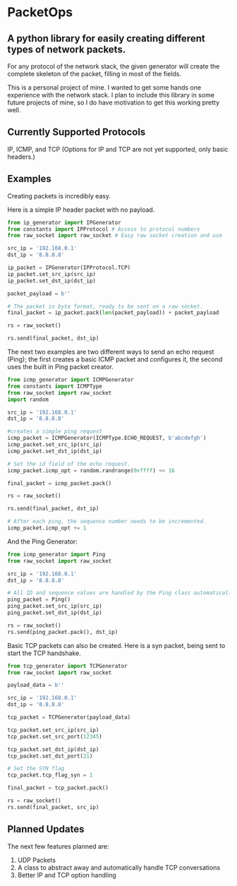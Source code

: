 # PacketOps
## A python library for easily creating different types of network packets.

For any protocol of the network stack, the given generator will create the complete skeleton of the packet, filling in most of the fields.

This is a personal project of mine. I wanted to get some hands one experience with the network stack. I plan to include this library in some future projects of mine, so I do have motivation to get this working pretty well.

## Currently Supported Protocols
IP, ICMP, and TCP (Options for IP and TCP are not yet supported, only basic headers.)

## Examples

Creating packets is incredibly easy. 

Here is a simple IP header packet with no payload.
```python
from ip_generator import IPGenerator
from constants import IPProtocol # Access to protocol numbers
from raw_socket import raw_socket # Easy raw socket creation and use

src_ip = '192.168.0.1'
dst_ip = '8.8.8.8'

ip_packet = IPGenerator(IPProtocol.TCP)
ip_packet.set_src_ip(src_ip)
ip_packet.set_dst_ip(dst_ip)

packet_payload = b''

# The packet in byte format, ready to be sent on a raw socket.
final_packet = ip_packet.pack(len(packet_payload)) + packet_payload

rs = raw_socket()

rs.send(final_packet, dst_ip)
```

The next two examples are two different ways to send an echo request (Ping); the first creates a basic ICMP packet and configures it, the second uses the built in Ping packet creator.
```python
from icmp_generator import ICMPGenerator
from constants import ICMPType
from raw_socket import raw_socket
import random

src_ip = '192.168.0.1'
dst_ip = '8.8.8.8'

#creates a simple ping request
icmp_packet = ICMPGenerator(ICMPType.ECHO_REQUEST, b'abcdefgh')
icmp_packet.set_src_ip(src_ip)
icmp_packet.set_dst_ip(dst_ip)

# Set the id field of the echo request.
icmp_packet.icmp_opt = random.randrange(0xffff) << 16

final_packet = icmp_packet.pack()

rs = raw_socket()

rs.send(final_packet, dst_ip)

# After each ping, the sequence number needs to be incremented.
icmp_packet.icmp_opt += 1
```

And the Ping Generator:
```python
from icmp_generator import Ping
from raw_socket import raw_socket

src_ip = '192.168.0.1'
dst_ip = '8.8.8.8'

# All ID and sequence values are handled by the Ping class automatically.
ping_packet = Ping()
ping_packet.set_src_ip(src_ip)
ping_packet.set_dst_ip(dst_ip)

rs = raw_socket()
rs.send(ping_packet.pack(), dst_ip)
```

Basic TCP packets can also be created. Here is a syn packet, being sent to start the TCP handshake.
```python
from tcp_generator import TCPGenerator
from raw_socket import raw_socket

payload_data = b''

src_ip = '192.168.0.1'
dst_ip = '8.8.8.8'

tcp_packet = TCPGenerator(payload_data)

tcp_packet.set_src_ip(src_ip)
tcp_packet.set_src_port(12345)

tcp_packet.set_dst_ip(dst_ip)
tcp_packet.set_dst_port(21)

# Set the SYN flag
tcp_packet.tcp_flag_syn = 1

final_packet = tcp_packet.pack()

rs = raw_socket()
rs.send(final_packet, src_ip)
```

## Planned Updates
The next few features planned are:
1. UDP Packets
2. A class to abstract away and automatically handle TCP conversations
3. Better IP and TCP option handling
